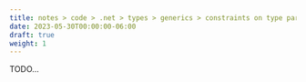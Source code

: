 ```yaml
---
title: notes > code > .net > types > generics > constraints on type parameters
date: 2023-05-30T00:00:00-06:00
draft: true
weight: 1
---
```


TODO...
